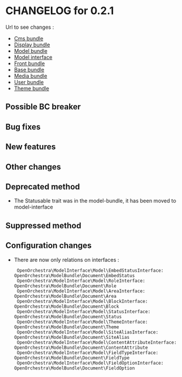 # CHANGELOG for 0.2.1

Url to see changes : 

 - [Cms bundle](https://github.com/open-orchestra/open-orchestra-cms-bundle/compare/v0.2.0...v0.2.1)
 - [Display bundle](https://github.com/open-orchestra/open-orchestra-display-bundle/compare/v0.2.0...v0.2.1)
 - [Model bundle](https://github.com/open-orchestra/open-orchestra-model-bundle/compare/v0.2.0...v0.2.1)
 - [Model interface](https://github.com/open-orchestra/open-orchestra-model-interface/compare/v0.2.0...v0.2.1)
 - [Front bundle](https://github.com/open-orchestra/open-orchestra-front-bundle/compare/v0.2.0...v0.2.1)
 - [Base bundle](https://github.com/open-orchestra/open-orchestra-base-bundle/compare/v0.2.0...v0.2.1)
 - [Media bundle](https://github.com/open-orchestra/open-orchestra-media-bundle/compare/v0.2.0...v0.2.1)
 - [User bundle](https://github.com/open-orchestra/open-orchestra-user-bundle/compare/v0.2.0...v0.2.1)
 - [Theme bundle](https://github.com/open-orchestra/open-orchestra-theme-bundle/compare/v0.2.0...v0.2.1)

## Possible BC breaker


## Bug fixes

## New features

## Other changes

## Deprecated method

 - The Statusable trait was in the model-bundle, it has been moved to model-interface

## Suppressed method

## Configuration changes

 - There are now only relations on interfaces :

        OpenOrchestra\ModelInterface\Model\EmbedStatusInterface: OpenOrchestra\ModelBundle\Document\EmbedStatus
        OpenOrchestra\ModelInterface\Model\RoleInterface: OpenOrchestra\ModelBundle\Document\Role
        OpenOrchestra\ModelInterface\Model\AreaInterface: OpenOrchestra\ModelBundle\Document\Area
        OpenOrchestra\ModelInterface\Model\BlockInterface: OpenOrchestra\ModelBundle\Document\Block
        OpenOrchestra\ModelInterface\Model\StatusInterface: OpenOrchestra\ModelBundle\Document\Status
        OpenOrchestra\ModelInterface\Model\ThemeInterface: OpenOrchestra\ModelBundle\Document\Theme
        OpenOrchestra\ModelInterface\Model\SiteAliasInterface: OpenOrchestra\ModelBundle\Document\SiteAlias
        OpenOrchestra\ModelInterface\Model\ContentAttributeInterface: OpenOrchestra\ModelBundle\Document\ContentAttribute
        OpenOrchestra\ModelInterface\Model\FieldTypeInterface: OpenOrchestra\ModelBundle\Document\FieldType
        OpenOrchestra\ModelInterface\Model\FieldOptionInterface: OpenOrchestra\ModelBundle\Document\FieldOption
